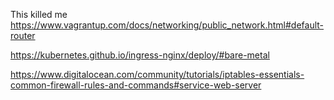 This killed me
https://www.vagrantup.com/docs/networking/public_network.html#default-router

https://kubernetes.github.io/ingress-nginx/deploy/#bare-metal

https://www.digitalocean.com/community/tutorials/iptables-essentials-common-firewall-rules-and-commands#service-web-server